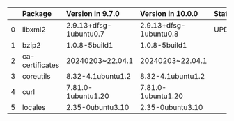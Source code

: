 <!-- markdown-link-check-disable -->

|    | Package         | Version in 9.7.0       | Version in 10.0.0      | Status   |
|---:|:----------------|:-----------------------|:-----------------------|:---------|
|  0 | libxml2         | 2.9.13+dfsg-1ubuntu0.7 | 2.9.13+dfsg-1ubuntu0.8 | UPDATED  |
|  1 | bzip2           | 1.0.8-5build1          | 1.0.8-5build1          |          |
|  2 | ca-certificates | 20240203~22.04.1       | 20240203~22.04.1       |          |
|  3 | coreutils       | 8.32-4.1ubuntu1.2      | 8.32-4.1ubuntu1.2      |          |
|  4 | curl            | 7.81.0-1ubuntu1.20     | 7.81.0-1ubuntu1.20     |          |
|  5 | locales         | 2.35-0ubuntu3.10       | 2.35-0ubuntu3.10       |          |